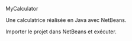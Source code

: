 MyCalculator

Une calculatrice réalisée en Java avec NetBeans.

Importer le projet dans NetBeans et exécuter.
